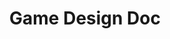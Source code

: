 ---
title: "Game Design Doc"
event-name: "Game Design Doc"
event-regular-date: "Thursdays"
event-time: "2:00 PM - 3:00 PM"
event-location: "Winston Chung Hall 203"
event-description: "Want to make a game, but don't know where to start? This workshop series will teach you how to design a game from start to finish. We'll analyze many of the core gameplay features of prominent video games. You'll use your discoveries to write a design document that lays out the fundamental aspects of your game idea. By the end of this workshop series, you'll be able to develop richer, more impactful virtual experiences."
---